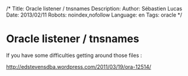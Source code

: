 /*
Title: Oracle listener / tnsnames
Description: 
Author: Sébastien Lucas
Date: 2013/02/11
Robots: noindex,nofollow
Language: en
Tags: oracle
*/
# Oracle listener / tnsnames

If you have some difficulties getting around those files : 

http://edstevensdba.wordpress.com/2011/03/19/ora-12514/

